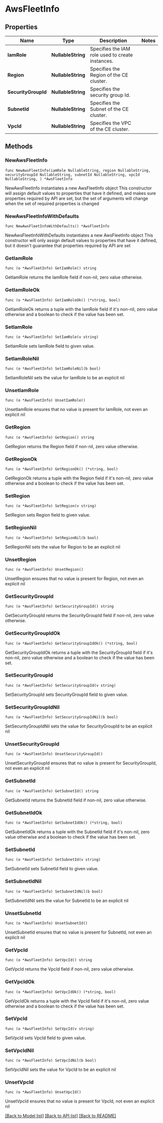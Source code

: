 # AwsFleetInfo

## Properties

Name | Type | Description | Notes
------------ | ------------- | ------------- | -------------
**IamRole** | **NullableString** | Specifies the IAM role used to create instances. | 
**Region** | **NullableString** | Specifies the Region of the CE cluster. | 
**SecurityGroupId** | **NullableString** | Specifies the security group Id. | 
**SubnetId** | **NullableString** | Specifies the Subnet of the CE cluster. | 
**VpcId** | **NullableString** | Specifies the VPC of the CE cluster. | 

## Methods

### NewAwsFleetInfo

`func NewAwsFleetInfo(iamRole NullableString, region NullableString, securityGroupId NullableString, subnetId NullableString, vpcId NullableString, ) *AwsFleetInfo`

NewAwsFleetInfo instantiates a new AwsFleetInfo object
This constructor will assign default values to properties that have it defined,
and makes sure properties required by API are set, but the set of arguments
will change when the set of required properties is changed

### NewAwsFleetInfoWithDefaults

`func NewAwsFleetInfoWithDefaults() *AwsFleetInfo`

NewAwsFleetInfoWithDefaults instantiates a new AwsFleetInfo object
This constructor will only assign default values to properties that have it defined,
but it doesn't guarantee that properties required by API are set

### GetIamRole

`func (o *AwsFleetInfo) GetIamRole() string`

GetIamRole returns the IamRole field if non-nil, zero value otherwise.

### GetIamRoleOk

`func (o *AwsFleetInfo) GetIamRoleOk() (*string, bool)`

GetIamRoleOk returns a tuple with the IamRole field if it's non-nil, zero value otherwise
and a boolean to check if the value has been set.

### SetIamRole

`func (o *AwsFleetInfo) SetIamRole(v string)`

SetIamRole sets IamRole field to given value.


### SetIamRoleNil

`func (o *AwsFleetInfo) SetIamRoleNil(b bool)`

 SetIamRoleNil sets the value for IamRole to be an explicit nil

### UnsetIamRole
`func (o *AwsFleetInfo) UnsetIamRole()`

UnsetIamRole ensures that no value is present for IamRole, not even an explicit nil
### GetRegion

`func (o *AwsFleetInfo) GetRegion() string`

GetRegion returns the Region field if non-nil, zero value otherwise.

### GetRegionOk

`func (o *AwsFleetInfo) GetRegionOk() (*string, bool)`

GetRegionOk returns a tuple with the Region field if it's non-nil, zero value otherwise
and a boolean to check if the value has been set.

### SetRegion

`func (o *AwsFleetInfo) SetRegion(v string)`

SetRegion sets Region field to given value.


### SetRegionNil

`func (o *AwsFleetInfo) SetRegionNil(b bool)`

 SetRegionNil sets the value for Region to be an explicit nil

### UnsetRegion
`func (o *AwsFleetInfo) UnsetRegion()`

UnsetRegion ensures that no value is present for Region, not even an explicit nil
### GetSecurityGroupId

`func (o *AwsFleetInfo) GetSecurityGroupId() string`

GetSecurityGroupId returns the SecurityGroupId field if non-nil, zero value otherwise.

### GetSecurityGroupIdOk

`func (o *AwsFleetInfo) GetSecurityGroupIdOk() (*string, bool)`

GetSecurityGroupIdOk returns a tuple with the SecurityGroupId field if it's non-nil, zero value otherwise
and a boolean to check if the value has been set.

### SetSecurityGroupId

`func (o *AwsFleetInfo) SetSecurityGroupId(v string)`

SetSecurityGroupId sets SecurityGroupId field to given value.


### SetSecurityGroupIdNil

`func (o *AwsFleetInfo) SetSecurityGroupIdNil(b bool)`

 SetSecurityGroupIdNil sets the value for SecurityGroupId to be an explicit nil

### UnsetSecurityGroupId
`func (o *AwsFleetInfo) UnsetSecurityGroupId()`

UnsetSecurityGroupId ensures that no value is present for SecurityGroupId, not even an explicit nil
### GetSubnetId

`func (o *AwsFleetInfo) GetSubnetId() string`

GetSubnetId returns the SubnetId field if non-nil, zero value otherwise.

### GetSubnetIdOk

`func (o *AwsFleetInfo) GetSubnetIdOk() (*string, bool)`

GetSubnetIdOk returns a tuple with the SubnetId field if it's non-nil, zero value otherwise
and a boolean to check if the value has been set.

### SetSubnetId

`func (o *AwsFleetInfo) SetSubnetId(v string)`

SetSubnetId sets SubnetId field to given value.


### SetSubnetIdNil

`func (o *AwsFleetInfo) SetSubnetIdNil(b bool)`

 SetSubnetIdNil sets the value for SubnetId to be an explicit nil

### UnsetSubnetId
`func (o *AwsFleetInfo) UnsetSubnetId()`

UnsetSubnetId ensures that no value is present for SubnetId, not even an explicit nil
### GetVpcId

`func (o *AwsFleetInfo) GetVpcId() string`

GetVpcId returns the VpcId field if non-nil, zero value otherwise.

### GetVpcIdOk

`func (o *AwsFleetInfo) GetVpcIdOk() (*string, bool)`

GetVpcIdOk returns a tuple with the VpcId field if it's non-nil, zero value otherwise
and a boolean to check if the value has been set.

### SetVpcId

`func (o *AwsFleetInfo) SetVpcId(v string)`

SetVpcId sets VpcId field to given value.


### SetVpcIdNil

`func (o *AwsFleetInfo) SetVpcIdNil(b bool)`

 SetVpcIdNil sets the value for VpcId to be an explicit nil

### UnsetVpcId
`func (o *AwsFleetInfo) UnsetVpcId()`

UnsetVpcId ensures that no value is present for VpcId, not even an explicit nil

[[Back to Model list]](../README.md#documentation-for-models) [[Back to API list]](../README.md#documentation-for-api-endpoints) [[Back to README]](../README.md)


